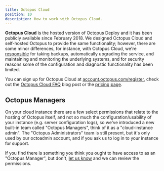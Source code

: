 ```yaml
---
title: Octopus Cloud
position: 10
description: How to work with Octopus Cloud.
---
```

**Octopus Cloud** is the hosted version of Octopus Deploy and it has been publicly available since February 2018. We designed Octopus Cloud and self-hosted Octopus to provide the same functionality; however, there are some minor differences, for instance, with Octopus Cloud, we're [responsible](/docs/administration/security/index.md#responsibility) for taking backups, automatically upgrading the service, and maintaining and monitoring the underlying systems, and for security reasons some of the configuration and diagnostic functionality has been limited. <!-- do we have specifics? -->

You can sign up for Octopus Cloud at [account.octopus.com/register](https://account.octopus.com/register), check out the [Octopus Cloud FAQ](https://octopus.com/blog/octopus-cloud-faq) blog post or the [pricing page](https://octopus.com/pricing/cloud).


## Octopus Managers

On your cloud instance there are a few select permissions that relate to the hosting of Octopus itself, and not so much the configuration/usability of your instance (e.g. server configuration logs), so we've introduced a new built-in team called "Octopus Managers", think of it as a "cloud-instance admin". The "Octopus Administrators" team is still present, but it's only used by our octoadmin account, and if you ask us to log in to your instance for support.

If you find there is something you think you ought to have access to as an "Octopus Manager", but don't, [let us know](mailto:support@octopus.com) and we can review the permissions.
